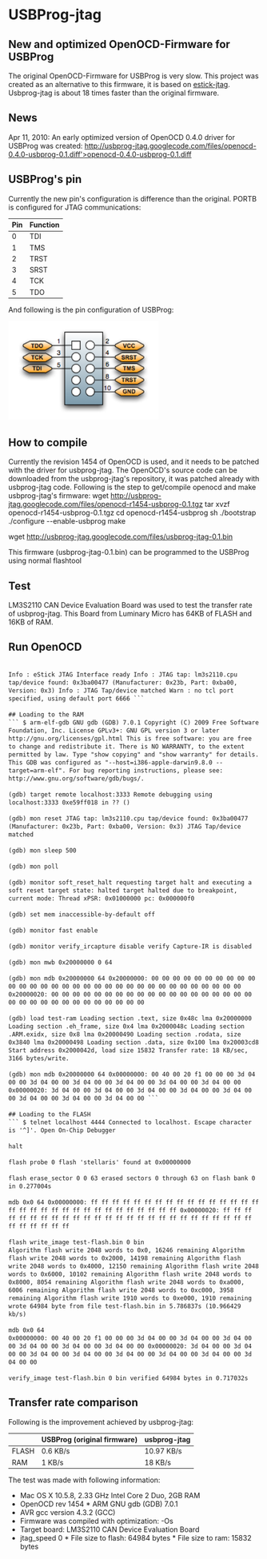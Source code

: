 # USBProg-jtag
## New and optimized OpenOCD-Firmware for USBProg

The original OpenOCD-Firmware for USBProg is very slow. This project was created as an alternative to this firmware, it is based on [estick-jtag](https://github.com/cahya-wirawan/estick-jtag). Usbprog-jtag is about 18 times faster than the original firmware.

## News
Apr 11, 2010: An early optimized version of OpenOCD 0.4.0 driver for USBProg was created: http://usbprog-jtag.googlecode.com/files/openocd-0.4.0-usbprog-0.1.diff'>openocd-0.4.0-usbprog-0.1.diff

## USBProg's pin
Currently the new pin's configuration is difference than the original. PORTB is configured for JTAG communications:

| Pin | Function | 
|:--------|:-------------| 
| 0 | TDI | 
| 1 | TMS | 
| 2 | TRST | 
| 3 | SRST | 
| 4 | TCK | 
| 5 | TDO |

And following is the pin configuration of USBProg:

<img src="https://github.com/cahya-wirawan/usbprog-jtag/blob/master/images/USBProg-pin.png" alt="USBProg-pin" 
style="width: 300px;"/>

## How to compile
Currently the revision 1454 of OpenOCD is used, and it needs to be patched with the driver for usbprog-jtag. The OpenOCD's source code can be downloaded from the usbprog-jtag's repository, it was patched already with usbprog-jtag code. Following is the step to get/compile openocd and make usbprog-jtag's firmware: wget http://usbprog-jtag.googlecode.com/files/openocd-r1454-usbprog-0.1.tgz tar xvzf openocd-r1454-usbprog-0.1.tgz cd openocd-r1454-usbprog sh ./bootstrap ./configure --enable-usbprog make

wget http://usbprog-jtag.googlecode.com/files/usbprog-jtag-0.1.bin

This firmware (usbprog-jtag-0.1.bin) can be programmed to the USBProg using normal flashtool

## Test
LM3S2110 CAN Device Evaluation Board was used to test the transfer rate of usbprog-jtag. This Board from Luminary Micro has 64KB of FLASH and 16KB of RAM.

## Run OpenOCD
``` $ openocd -f lm3s2110_usbprog.cfg

Info : eStick JTAG Interface ready Info : JTAG tap: lm3s2110.cpu tap/device found: 0x3ba00477 (Manufacturer: 0x23b, Part: 0xba00, Version: 0x3) Info : JTAG Tap/device matched Warn : no tcl port specified, using default port 6666 ```

## Loading to the RAM
``` $ arm-elf-gdb GNU gdb (GDB) 7.0.1 Copyright (C) 2009 Free Software Foundation, Inc. License GPLv3+: GNU GPL version 3 or later http://gnu.org/licenses/gpl.html This is free software: you are free to change and redistribute it. There is NO WARRANTY, to the extent permitted by law. Type "show copying" and "show warranty" for details. This GDB was configured as "--host=i386-apple-darwin9.8.0 --target=arm-elf". For bug reporting instructions, please see: http://www.gnu.org/software/gdb/bugs/.

(gdb) target remote localhost:3333 Remote debugging using localhost:3333 0xe59ff018 in ?? ()

(gdb) mon reset JTAG tap: lm3s2110.cpu tap/device found: 0x3ba00477 (Manufacturer: 0x23b, Part: 0xba00, Version: 0x3) JTAG Tap/device matched

(gdb) mon sleep 500

(gdb) mon poll

(gdb) monitor soft_reset_halt requesting target halt and executing a soft reset target state: halted target halted due to breakpoint, current mode: Thread xPSR: 0x01000000 pc: 0x000000f0

(gdb) set mem inaccessible-by-default off

(gdb) monitor fast enable

(gdb) monitor verify_ircapture disable verify Capture-IR is disabled

(gdb) mon mwb 0x20000000 0 64

(gdb) mon mdb 0x20000000 64 0x20000000: 00 00 00 00 00 00 00 00 00 00 00 00 00 00 00 00 00 00 00 00 00 00 00 00 00 00 00 00 00 00 00 00 0x20000020: 00 00 00 00 00 00 00 00 00 00 00 00 00 00 00 00 00 00 00 00 00 00 00 00 00 00 00 00 00 00 00 00

(gdb) load test-ram Loading section .text, size 0x48c lma 0x20000000 Loading section .eh_frame, size 0x4 lma 0x2000048c Loading section .ARM.exidx, size 0x8 lma 0x20000490 Loading section .rodata, size 0x3840 lma 0x20000498 Loading section .data, size 0x100 lma 0x20003cd8 Start address 0x2000042d, load size 15832 Transfer rate: 18 KB/sec, 3166 bytes/write.

(gdb) mon mdb 0x20000000 64 0x00000000: 00 40 00 20 f1 00 00 00 3d 04 00 00 3d 04 00 00 3d 04 00 00 3d 04 00 00 3d 04 00 00 3d 04 00 00 0x00000020: 3d 04 00 00 3d 04 00 00 3d 04 00 00 3d 04 00 00 3d 04 00 00 3d 04 00 00 3d 04 00 00 3d 04 00 00 ```

## Loading to the FLASH
``` $ telnet localhost 4444 Connected to localhost. Escape character is '^]'. Open On-Chip Debugger

halt

flash probe 0 flash 'stellaris' found at 0x00000000

flash erase_sector 0 0 63 erased sectors 0 through 63 on flash bank 0 in 0.277004s

mdb 0x0 64 0x00000000: ff ff ff ff ff ff ff ff ff ff ff ff ff ff ff ff ff ff ff ff ff ff ff ff ff ff ff ff ff ff ff ff 0x00000020: ff ff ff ff ff ff ff ff ff ff ff ff ff ff ff ff ff ff ff ff ff ff ff ff ff ff ff ff ff ff ff ff

flash write_image test-flash.bin 0 bin
Algorithm flash write 2048 words to 0x0, 16246 remaining Algorithm flash write 2048 words to 0x2000, 14198 remaining Algorithm flash write 2048 words to 0x4000, 12150 remaining Algorithm flash write 2048 words to 0x6000, 10102 remaining Algorithm flash write 2048 words to 0x8000, 8054 remaining Algorithm flash write 2048 words to 0xa000, 6006 remaining Algorithm flash write 2048 words to 0xc000, 3958 remaining Algorithm flash write 1910 words to 0xe000, 1910 remaining wrote 64984 byte from file test-flash.bin in 5.786837s (10.966429 kb/s)

mdb 0x0 64
0x00000000: 00 40 00 20 f1 00 00 00 3d 04 00 00 3d 04 00 00 3d 04 00 00 3d 04 00 00 3d 04 00 00 3d 04 00 00 0x00000020: 3d 04 00 00 3d 04 00 00 3d 04 00 00 3d 04 00 00 3d 04 00 00 3d 04 00 00 3d 04 00 00 3d 04 00 00

verify_image test-flash.bin 0 bin verified 64984 bytes in 0.717032s

```

## Transfer rate comparison

Following is the improvement achieved by usbprog-jtag:

|   | USBProg (original firmware) | usbprog-jtag | 
| :----- |:-----|:-----| 
| FLASH | 0.6 KB/s | 10.97 KB/s | 
| RAM | 1 KB/s | 18 KB/s |

The test was made with following information: 
- Mac OS X 10.5.8, 2.33 GHz Intel Core 2 Duo, 2GB RAM 
- OpenOCD rev 1454 * ARM GNU gdb (GDB) 7.0.1 
- AVR gcc version 4.3.2 (GCC) 
- Firmware was compiled with optimization: -Os 
- Target board: LM3S2110 CAN Device Evaluation Board 
- jtag_speed 0 * File size to flash: 64984 bytes * File size to ram: 15832 bytes
